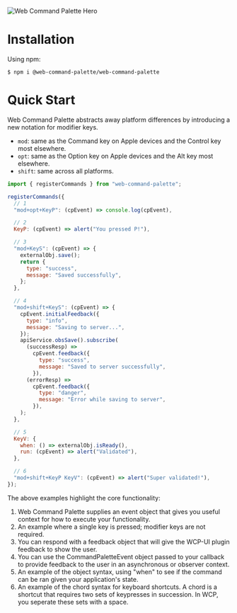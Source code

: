 ![Web Command Palette Hero](https://repository-images.githubusercontent.com/299695693/89b2f580-0696-11eb-9351-5a4b832d73a0)

# Installation

Using npm:

```shell
$ npm i @web-command-palette/web-command-palette
```

# Quick Start

Web Command Palette abstracts away platform differences by introducing a new notation for modifier keys.

- `mod`: same as the Command key on Apple devices and the Control key most elsewhere.
- `opt`: same as the Option key on Apple devices and the Alt key most elsewhere.
- `shift`: same across all platforms.

```javascript
import { registerCommands } from "web-command-palette";

registerCommands({
  // 1
  "mod+opt+KeyP": (cpEvent) => console.log(cpEvent),

  // 2
  KeyP: (cpEvent) => alert("You pressed P!"),

  // 3
  "mod+KeyS": (cpEvent) => {
    externalObj.save();
    return {
      type: "success",
      message: "Saved successfully",
    };
  },

  // 4
  "mod+shift+KeyS": (cpEvent) => {
    cpEvent.initialFeedback({
      type: "info",
      message: "Saving to server...",
    });
    apiService.obsSave().subscribe(
      (successResp) =>
        cpEvent.feedback({
          type: "success",
          message: "Saved to server successfully",
        }),
      (errorResp) =>
        cpEvent.feedback({
          type: "danger",
          message: "Error while saving to server",
        }),
    );
  },

  // 5
  KeyV: {
    when: () => externalObj.isReady(),
    run: (cpEvent) => alert("Validated"),
  },

  // 6
  "mod+shift+KeyP KeyV": (cpEvent) => alert("Super validated!"),
});
```

The above examples highlight the core functionality:

1. Web Command Palette supplies an event object that gives you useful context for how to execute your functionality.
2. An example where a single key is pressed; modifier keys are not required.
3. You can respond with a feedback object that will give the WCP-UI plugin feedback to show the user.
4. You can use the CommandPaletteEvent object passed to your callback to provide feedback to the user in an asynchronous or observer context.
5. An example of the object syntax, using "when" to see if the command can be ran given your application's state.
6. An example of the chord syntax for keyboard shortcuts. A chord is a shortcut that requires two sets of keypresses in succession. In WCP, you seperate these sets with a space.
